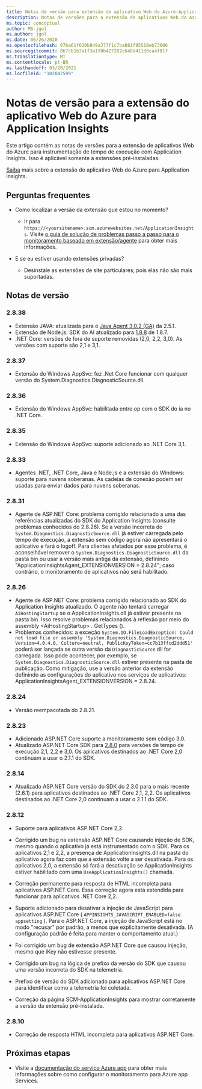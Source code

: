 ```yaml
---
title: Notas de versão para extensão de aplicativo Web do Azure-Application Insights
description: Notas de versões para a extensão de aplicativos Web do Azure para instrumentação de tempo de execução com Application Insights.
ms.topic: conceptual
author: MS-jgol
ms.author: jgol
ms.date: 06/26/2020
ms.openlocfilehash: 07ba61f630b849a377f1c7ba881f95518eb73606
ms.sourcegitcommit: 867cb1b7a1f3a1f0b427282c648d411d0ca4f81f
ms.translationtype: MT
ms.contentlocale: pt-BR
ms.lasthandoff: 03/20/2021
ms.locfileid: "102042599"
---
```

# <a name="release-notes-for-azure-web-app-extension-for-application-insights"></a>Notas de versão para a extensão do aplicativo Web do Azure para Application Insights

Este artigo contém as notas de versões para a extensão de aplicativos Web do Azure para instrumentação de tempo de execução com Application Insights. Isso é aplicável somente a extensões pré-instaladas.

[Saiba](azure-web-apps.md) mais sobre a extensão do aplicativo Web do Azure para Application insights.

## <a name="frequently-asked-questions"></a>Perguntas frequentes

- Como localizar a versão da extensão que estou no momento?
    - Ir para `https://<yoursitename>.scm.azurewebsites.net/ApplicationInsights`. Visite [o guia de solução de problemas passo a passo para o monitoramento baseado em extensão/agente](./azure-web-apps.md?tabs=net#troubleshooting) para obter mais informações.

- E se eu estiver usando extensões privadas?
    - Desinstale as extensões de site particulares, pois elas não são mais suportadas.

## <a name="release-notes"></a>Notas de versão

### <a name="2838"></a>2.8.38

- Extensão JAVA: atualizada para o [Java Agent 3.0.2 (GA)](https://github.com/microsoft/ApplicationInsights-Java/releases/tag/3.0.2) da 2.5.1.
- Extensão de Node.js: SDK do AI atualizado para [1.8.8](https://github.com/microsoft/ApplicationInsights-node.js/releases/tag/1.8.8) de 1.8.7.
- .NET Core: versões de fora de suporte removidas (2,0, 2,2, 3,0). As versões com suporte são 2,1 e 3,1.

### <a name="2837"></a>2.8.37

- Extensão do Windows AppSvc: fez .Net Core funcionar com qualquer versão do System.Diagnostics.DiagnosticSource.dll.

### <a name="2836"></a>2.8.36

- Extensão do Windows AppSvc: habilitada entre op com o SDK do ia no .NET Core.

### <a name="2835"></a>2.8.35

- Extensão do Windows AppSvc: suporte adicionado ao .NET Core 3,1.

### <a name="2833"></a>2.8.33

- Agentes .NET, .NET Core, Java e Node.js e a extensão do Windows: suporte para nuvens soberanas. As cadeias de conexão podem ser usadas para enviar dados para nuvens soberanas.

### <a name="2831"></a>2.8.31

- Agente de ASP.NET Core: problema corrigido relacionado a uma das referências atualizadas do SDK do Application Insights (consulte problemas conhecidos do 2.8.26). Se a versão incorreta do `System.Diagnostics.DiagnosticSource.dll` já estiver carregada pelo tempo de execução, a extensão sem código agora não apresentará o aplicativo e fará o logoff. Para clientes afetados por esse problema, é aconselhável remover o `System.Diagnostics.DiagnosticSource.dll` da pasta bin ou usar a versão mais antiga da extensão, definindo "ApplicationInsightsAgent_EXTENSIONVERSION = 2.8.24"; caso contrário, o monitoramento de aplicativos não será habilitado.

### <a name="2826"></a>2.8.26

- Agente de ASP.NET Core: problema corrigido relacionado ao SDK do Application Insights atualizado. O agente não tentará carregar `AiHostingStartup` se o ApplicationInsights.dll já estiver presente na pasta bin. Isso resolve problemas relacionados à reflexão por meio do assembly \<AiHostingStartup\> . GetTypes ().
- Problemas conhecidos: a exceção `System.IO.FileLoadException: Could not load file or assembly 'System.Diagnostics.DiagnosticSource, Version=4.0.4.0, Culture=neutral, PublicKeyToken=cc7b13ffcd2ddd51'` poderá ser lançada se outra versão da `DiagnosticSource` dll for carregada. Isso pode acontecer, por exemplo, se `System.Diagnostics.DiagnosticSource.dll` estiver presente na pasta de publicação. Como mitigação, use a versão anterior da extensão definindo as configurações do aplicativo nos serviços de aplicativos: ApplicationInsightsAgent_EXTENSIONVERSION = 2.8.24.

### <a name="2824"></a>2.8.24

- Versão reempacotada do 2.8.21.

### <a name="2823"></a>2.8.23

- Adicionado ASP.NET Core suporte a monitoramento sem código 3,0.
- Atualizado ASP.NET Core SDK para [2.8.0](https://github.com/microsoft/ApplicationInsights-aspnetcore/releases/tag/2.8.0) para versões de tempo de execução 2,1, 2,2 e 3,0. Os aplicativos destinados ao .NET Core 2,0 continuam a usar o 2.1.1 do SDK.

### <a name="2814"></a>2.8.14

- Atualizado ASP.NET Core versão do SDK do 2.3.0 para o mais recente (2.6.1) para aplicativos destinados ao .NET Core 2,1, 2,2. Os aplicativos destinados ao .NET Core 2,0 continuam a usar o 2.1.1 do SDK.

### <a name="2812"></a>2.8.12

- Suporte para aplicativos ASP.NET Core 2,2.
- Corrigido um bug na extensão ASP.NET Core causando injeção de SDK, mesmo quando o aplicativo já está instrumentado com o SDK. Para os aplicativos 2,1 e 2,2, a presença de ApplicationInsights.dll na pasta do aplicativo agora faz com que a extensão volte a ser desativada. Para os aplicativos 2,0, a extensão só fará a desativação se ApplicationInsights estiver habilitado com uma `UseApplicationInsights()` chamada.

- Correção permanente para resposta de HTML incompleta para aplicativos ASP.NET Core. Essa correção agora está estendida para funcionar para aplicativos .NET Core 2,2.

- Suporte adicionado para desativar a injeção de JavaScript para aplicativos ASP.NET Core ( `APPINSIGHTS_JAVASCRIPT_ENABLED=false appsetting` ). Para o ASP.NET Core, a injeção de JavaScript está no modo "recusar" por padrão, a menos que explicitamente desativada. (A configuração padrão é feita para manter o comportamento atual.)

- Foi corrigido um bug de extensão ASP.NET Core que causou injeção, mesmo que iKey não estivesse presente.
- Corrigido um bug na lógica de prefixo da versão do SDK que causou uma versão incorreta do SDK na telemetria.

- Prefixo de versão do SDK adicionado para aplicativos ASP.NET Core para identificar como a telemetria foi coletada.
- Correção da página SCM-ApplicationInsights para mostrar corretamente a versão da extensão pré-instalada.

### <a name="2810"></a>2.8.10

- Correção de resposta HTML incompleta para aplicativos ASP.NET Core.

## <a name="next-steps"></a>Próximas etapas

- Visite a [documentação do serviço Azure app](azure-web-apps.md) para obter mais informações sobre como configurar o monitoramento para Azure app Services. 
